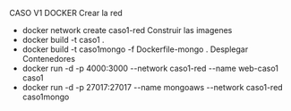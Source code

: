 CASO V1 DOCKER
Crear la red
- docker network create caso1-red
Construir las imagenes
- docker build -t caso1 .
- docker build -t caso1mongo -f Dockerfile-mongo .
Desplegar Contenedores
- docker run -d -p 4000:3000 --network caso1-red --name web-caso1 caso1
- docker run -d -p 27017:27017 --name mongoaws --network caso1-red caso1mongo
